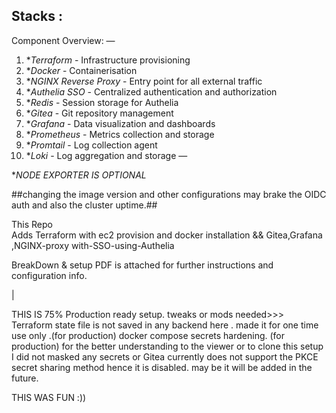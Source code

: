 
##  

 ## Stacks :

Component Overview:
—
1. **Terraform* - Infrastructure provisioning
2. **Docker* - Containerisation
3. **NGINX Reverse Proxy* - Entry point for all external traffic
4. **Authelia SSO* - Centralized authentication and authorization
5. **Redis* - Session storage for Authelia
6. **Gitea* - Git repository management
7. **Grafana* - Data visualization and dashboards
8. **Prometheus* - Metrics collection and storage
9. **Promtail* - Log collection agent
10. **Loki* - Log aggregation and storage
—

**NODE EXPORTER IS OPTIONAL*


##changing the image version and  other configurations may brake the OIDC auth and also the cluster uptime.##

This Repo                                            
Adds Terraform with  ec2 provision and docker installation  &&
Gitea,Grafana ,NGINX-proxy with-SSO-using-Authelia

BreakDown  & setup PDF is attached for further instructions and configuration info.

| 


THIS IS 75% Production ready setup. 
tweaks or mods needed>>>
Terraform state file is not saved in any backend here . made it for one time use only .(for production)
docker compose secrets hardening. (for production)
for the  better understanding to the viewer or to clone this setup I did not masked any secrets or 
Gitea currently does not support the PKCE secret sharing method hence it is disabled. may be it will be added in the future.

 THIS WAS FUN :))
 
 

 


